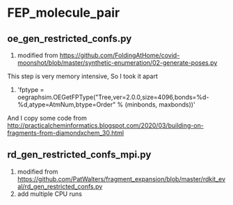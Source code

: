 # FEP_molecule_pair

## oe_gen_restricted_confs.py
1. modified from https://github.com/FoldingAtHome/covid-moonshot/blob/master/synthetic-enumeration/02-generate-poses.py

This step is very memory intensive, So I took it apart
1. 'fptype = oegraphsim.OEGetFPType("Tree,ver=2.0.0,size=4096,bonds=%d-%d,atype=AtmNum,btype=Order"
                                    % (minbonds, maxbonds))'
                                    
And I copy some code from http://practicalcheminformatics.blogspot.com/2020/03/building-on-fragments-from-diamondxchem_30.html

## rd_gen_restricted_confs_mpi.py
1. modified from https://github.com/PatWalters/fragment_expansion/blob/master/rdkit_eval/rd_gen_restricted_confs.py
2. add multiple CPU runs
